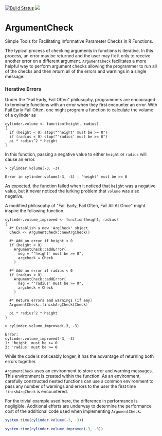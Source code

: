 [![Build Status](https://travis-ci.org/nutterb/ArgumentCheck.png?branch=devel-envi)](https://travis-ci.org/nutterb/ArgumentCheck)
![](http://cranlogs.r-pkg.org/badges/grand-total/ArgumentCheck)

ArgumentCheck
==============

Simple Tools for Facilitating Informative Parameter Checks in R Functions.

The typical process of checking arguments in functions is
iterative.  In this process, an error may be returned and the user may fix
it only to receive another error on a different argument.  `ArgumentCheck`
facilitates a more helpful way to perform argument checks allowing the
programmer to run all of the checks and then return all of the errors and
warnings in a single message.

### Iterative Errors
Under the "Fail Early, Fail Often" philosophy, programmers are encouraged to terminate functions
with an error when they first encounter an error.  With Fail Early Fail Often, one might program
a function to calculate the volume of a cylinder as

```{r}
cylinder.volume <- function(height, radius)
{
  if (height < 0) stop("'height' must be >= 0")
  if (radius < 0) stop("'radius' must be >= 0")
  pi * radius^2 * height  
}
```

In this function, passing a negative value to either `height` or `radius` will cause an error.

```{r}
> cylinder.volume(-3, -3)

Error in cylinder.volume(-3, -3) : 'height' must be >= 0
```
As expected, the function failed when it noticed that `height` was a negative value, but it 
never noticed the lurking problem that `volume` was also negative.

A modified philosophy of "Fail Early, Fail Often, Fail All At Once" might inspire the 
following function.

```{r}
cylinder.volume_improved <- function(height, radius)
{
  #* Establish a new 'ArgCheck' object
  Check <- ArgumentCheck::newArgCheck()
  
  #* Add an error if height < 0
  if (height < 0) 
    ArgumentCheck::addError(
      msg = "'height' must be >= 0",
      argcheck = Check
    )
  
  #* Add an error if radius < 0
  if (radius < 0)
    ArgumentCheck::addError(
      msg = "'radius' must be >= 0",
      argcheck = Check
    )
  
  #* Return errors and warnings (if any)
  ArgumentCheck::finishArgCheck(Check)
  
  pi * radius^2 * height 
}

> cylinder.volume_improved(-3, -3)

Error: 
cylinder.volume_improved(-3, -3)
1: 'height' must be >= 0
2: 'radius' must be >= 0 
```

While the code is noticeably longer, it has the advantage of returning both errors together.  

`ArgumentCheck` uses an environment to store error and warning messages.  This environment is 
created within the function.  As an environment, carefully constructed nested functions can use 
a common environment to pass any number of warnings and errors to the user the first time 
`finishArgCheck` is encountered.

For the trivial example used here, the difference in performance is negligible.  Additional efforts
are underway to determine the performance cost of the additional code used when implementing 
`ArgumentCheck`.

```r
system.time(cylinder.volume(-3, -3))

system.time(cylinder.volume_improved(-3, -3))
```
